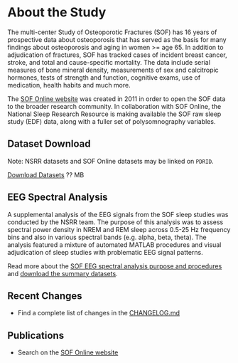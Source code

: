 # About the Study

The multi-center Study of Osteoporotic Fractures (SOF) has 16 years of prospective data about osteoporosis that has served as the basis for many findings about osteoporosis and aging in women >= age 65. In addition to adjudication of fractures, SOF has tracked cases of incident breast cancer, stroke, and total and cause-specific mortality. The data include serial measures of bone mineral density, measurements of sex and calcitropic hormones, tests of strength and function, cognitive exams, use of medication, health habits and much more.

The [SOF Online website](http://sof.ucsf.edu/) was created in 2011 in order to open the SOF data to the broader research community. In collaboration with SOF Online, the National Sleep Research Resource is making available the SOF raw sleep study (EDF) data, along with a fuller set of polysomnography variables.

## Dataset Download

Note: NSRR datasets and SOF Online datasets may be linked on `PDRID`.

<a href=":files_path:/datasets" class="btn btn-success btn-lg">Download Datasets</a> ?? MB

## EEG Spectral Analysis

A supplemental analysis of the EEG signals from the SOF sleep studies was conducted by the NSRR team. The purpose of this analysis was to assess spectral power density in NREM and REM sleep across 0.5-25 Hz frequency bins and also in various spectral bands (e.g. alpha, beta, theta). The analysis featured a mixture of automated MATLAB procedures and visual adjudication of sleep studies with problematic EEG signal patterns.

Read more about the [SOF EEG spectral analysis purpose and procedures](eeg-spectral-analysis.md) and <a href=":files_path:/datasets">download the summary datasets</a>.

## Recent Changes

- Find a complete list of changes in the [CHANGELOG.md](:pages_path:/CHANGELOG.md)

## Publications

- Search on the [SOF Online website](http://sof.ucsf.edu/interface/PubMain.asp)
